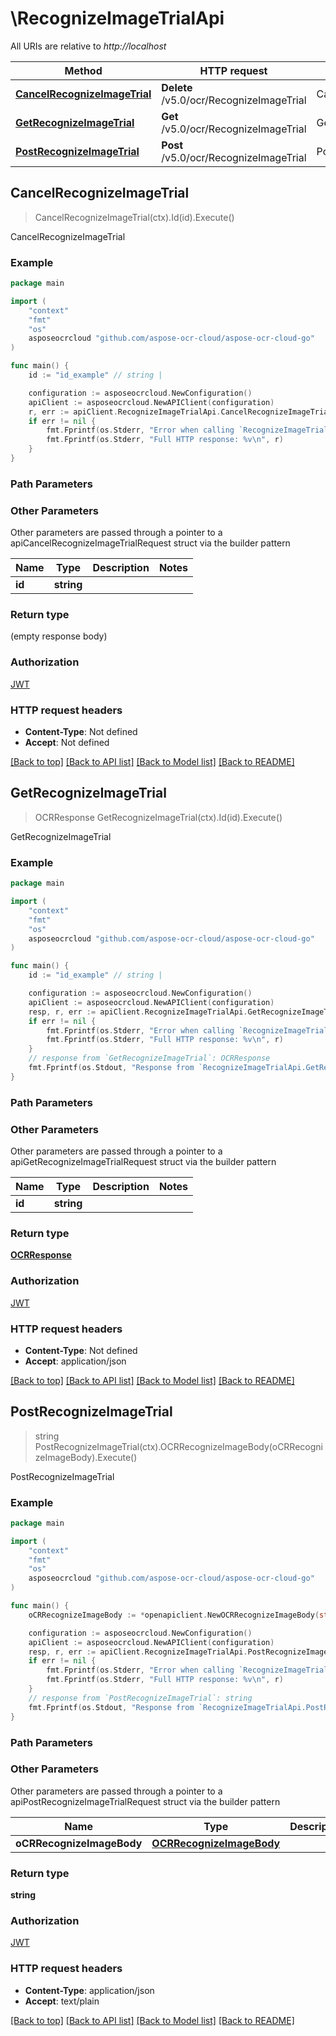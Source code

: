 # \RecognizeImageTrialApi

All URIs are relative to *http://localhost*

Method | HTTP request | Description
------------- | ------------- | -------------
[**CancelRecognizeImageTrial**](RecognizeImageTrialApi.md#CancelRecognizeImageTrial) | **Delete** /v5.0/ocr/RecognizeImageTrial | CancelRecognizeImageTrial
[**GetRecognizeImageTrial**](RecognizeImageTrialApi.md#GetRecognizeImageTrial) | **Get** /v5.0/ocr/RecognizeImageTrial | GetRecognizeImageTrial
[**PostRecognizeImageTrial**](RecognizeImageTrialApi.md#PostRecognizeImageTrial) | **Post** /v5.0/ocr/RecognizeImageTrial | PostRecognizeImageTrial



## CancelRecognizeImageTrial

> CancelRecognizeImageTrial(ctx).Id(id).Execute()

CancelRecognizeImageTrial

### Example

```go
package main

import (
    "context"
    "fmt"
    "os"
    asposeocrcloud "github.com/aspose-ocr-cloud/aspose-ocr-cloud-go"
)

func main() {
    id := "id_example" // string | 

    configuration := asposeocrcloud.NewConfiguration()
    apiClient := asposeocrcloud.NewAPIClient(configuration)
    r, err := apiClient.RecognizeImageTrialApi.CancelRecognizeImageTrial(context.Background()).Id(id).Execute()
    if err != nil {
        fmt.Fprintf(os.Stderr, "Error when calling `RecognizeImageTrialApi.CancelRecognizeImageTrial``: %v\n", err)
        fmt.Fprintf(os.Stderr, "Full HTTP response: %v\n", r)
    }
}
```

### Path Parameters



### Other Parameters

Other parameters are passed through a pointer to a apiCancelRecognizeImageTrialRequest struct via the builder pattern


Name | Type | Description  | Notes
------------- | ------------- | ------------- | -------------
 **id** | **string** |  | 

### Return type

 (empty response body)

### Authorization

[JWT](../README.md#JWT)

### HTTP request headers

- **Content-Type**: Not defined
- **Accept**: Not defined

[[Back to top]](#) [[Back to API list]](../README.md#documentation-for-api-endpoints)
[[Back to Model list]](../README.md#documentation-for-models)
[[Back to README]](../README.md)


## GetRecognizeImageTrial

> OCRResponse GetRecognizeImageTrial(ctx).Id(id).Execute()

GetRecognizeImageTrial

### Example

```go
package main

import (
    "context"
    "fmt"
    "os"
    asposeocrcloud "github.com/aspose-ocr-cloud/aspose-ocr-cloud-go"
)

func main() {
    id := "id_example" // string | 

    configuration := asposeocrcloud.NewConfiguration()
    apiClient := asposeocrcloud.NewAPIClient(configuration)
    resp, r, err := apiClient.RecognizeImageTrialApi.GetRecognizeImageTrial(context.Background()).Id(id).Execute()
    if err != nil {
        fmt.Fprintf(os.Stderr, "Error when calling `RecognizeImageTrialApi.GetRecognizeImageTrial``: %v\n", err)
        fmt.Fprintf(os.Stderr, "Full HTTP response: %v\n", r)
    }
    // response from `GetRecognizeImageTrial`: OCRResponse
    fmt.Fprintf(os.Stdout, "Response from `RecognizeImageTrialApi.GetRecognizeImageTrial`: %v\n", resp)
}
```

### Path Parameters



### Other Parameters

Other parameters are passed through a pointer to a apiGetRecognizeImageTrialRequest struct via the builder pattern


Name | Type | Description  | Notes
------------- | ------------- | ------------- | -------------
 **id** | **string** |  | 

### Return type

[**OCRResponse**](OCRResponse.md)

### Authorization

[JWT](../README.md#JWT)

### HTTP request headers

- **Content-Type**: Not defined
- **Accept**: application/json

[[Back to top]](#) [[Back to API list]](../README.md#documentation-for-api-endpoints)
[[Back to Model list]](../README.md#documentation-for-models)
[[Back to README]](../README.md)


## PostRecognizeImageTrial

> string PostRecognizeImageTrial(ctx).OCRRecognizeImageBody(oCRRecognizeImageBody).Execute()

PostRecognizeImageTrial

### Example

```go
package main

import (
    "context"
    "fmt"
    "os"
    asposeocrcloud "github.com/aspose-ocr-cloud/aspose-ocr-cloud-go"
)

func main() {
    oCRRecognizeImageBody := *openapiclient.NewOCRRecognizeImageBody(string(123), *openapiclient.NewOCRSettingsRecognizeImage()) // OCRRecognizeImageBody | 

    configuration := asposeocrcloud.NewConfiguration()
    apiClient := asposeocrcloud.NewAPIClient(configuration)
    resp, r, err := apiClient.RecognizeImageTrialApi.PostRecognizeImageTrial(context.Background()).OCRRecognizeImageBody(oCRRecognizeImageBody).Execute()
    if err != nil {
        fmt.Fprintf(os.Stderr, "Error when calling `RecognizeImageTrialApi.PostRecognizeImageTrial``: %v\n", err)
        fmt.Fprintf(os.Stderr, "Full HTTP response: %v\n", r)
    }
    // response from `PostRecognizeImageTrial`: string
    fmt.Fprintf(os.Stdout, "Response from `RecognizeImageTrialApi.PostRecognizeImageTrial`: %v\n", resp)
}
```

### Path Parameters



### Other Parameters

Other parameters are passed through a pointer to a apiPostRecognizeImageTrialRequest struct via the builder pattern


Name | Type | Description  | Notes
------------- | ------------- | ------------- | -------------
 **oCRRecognizeImageBody** | [**OCRRecognizeImageBody**](OCRRecognizeImageBody.md) |  | 

### Return type

**string**

### Authorization

[JWT](../README.md#JWT)

### HTTP request headers

- **Content-Type**: application/json
- **Accept**: text/plain

[[Back to top]](#) [[Back to API list]](../README.md#documentation-for-api-endpoints)
[[Back to Model list]](../README.md#documentation-for-models)
[[Back to README]](../README.md)

